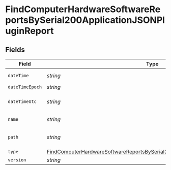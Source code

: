 # FindComputerHardwareSoftwareReportsBySerial200ApplicationJSONPluginReport


## Fields

| Field                                                                                                                                                                                     | Type                                                                                                                                                                                      | Required                                                                                                                                                                                  | Description                                                                                                                                                                               | Example                                                                                                                                                                                   |
| ----------------------------------------------------------------------------------------------------------------------------------------------------------------------------------------- | ----------------------------------------------------------------------------------------------------------------------------------------------------------------------------------------- | ----------------------------------------------------------------------------------------------------------------------------------------------------------------------------------------- | ----------------------------------------------------------------------------------------------------------------------------------------------------------------------------------------- | ----------------------------------------------------------------------------------------------------------------------------------------------------------------------------------------- |
| `dateTime`                                                                                                                                                                                | *string*                                                                                                                                                                                  | :heavy_minus_sign:                                                                                                                                                                        | N/A                                                                                                                                                                                       | 2017-07-07 18:37:04                                                                                                                                                                       |
| `dateTimeEpoch`                                                                                                                                                                           | *string*                                                                                                                                                                                  | :heavy_minus_sign:                                                                                                                                                                        | N/A                                                                                                                                                                                       | 1499470624555                                                                                                                                                                             |
| `dateTimeUtc`                                                                                                                                                                             | *string*                                                                                                                                                                                  | :heavy_minus_sign:                                                                                                                                                                        | N/A                                                                                                                                                                                       | 2017-07-07T18:37:04.555-0500                                                                                                                                                              |
| `name`                                                                                                                                                                                    | *string*                                                                                                                                                                                  | :heavy_minus_sign:                                                                                                                                                                        | N/A                                                                                                                                                                                       | Quartz Composer.webplugin                                                                                                                                                                 |
| `path`                                                                                                                                                                                    | *string*                                                                                                                                                                                  | :heavy_minus_sign:                                                                                                                                                                        | N/A                                                                                                                                                                                       | /Library/Internet Plug-Ins/Quartz Composer.webplugin                                                                                                                                      |
| `type`                                                                                                                                                                                    | [FindComputerHardwareSoftwareReportsBySerial200ApplicationJSONPluginReportType](../../models/operations/findcomputerhardwaresoftwarereportsbyserial200applicationjsonpluginreporttype.md) | :heavy_minus_sign:                                                                                                                                                                        | N/A                                                                                                                                                                                       |                                                                                                                                                                                           |
| `version`                                                                                                                                                                                 | *string*                                                                                                                                                                                  | :heavy_minus_sign:                                                                                                                                                                        | N/A                                                                                                                                                                                       | 1.4                                                                                                                                                                                       |